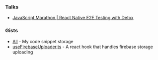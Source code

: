 ### Talks
* [JavaScript Marathon | React Native E2E Testing with Detox](https://www.youtube.com/watch?v=Vm085szsz_M)

### Gists
* [All](https://gist.github.com/danecando) - My code snippet storage
* [useFirebaseUploader.ts](https://gist.github.com/danecando/e4977845fde8ccfe5c7424179fdc2fea) - A react hook that handles firebase storage uploading
